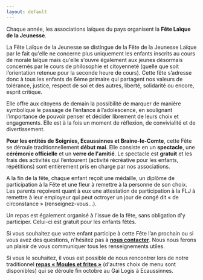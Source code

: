 ```yaml
---
layout: default
---
```


Chaque année, les associations laïques du pays organisent la **Fête Laïque de la Jeunesse**.

La Fête Laïque de la Jeunesse se distingue de la Fête de la Jeunesse Laïque par le fait qu'elle ne concerne plus uniquement les enfants inscrits au cours de morale laïque mais qu'elle s'ouvre également aux jeunes désormais concernés par le cours de philosophie et citoyenneté (quelle que soit l’orientation retenue pour la seconde heure de cours).
Cette fête s’adresse donc à tous les enfants de 6ème primaire qui partagent nos valeurs de tolérance, justice, respect de soi et des autres, liberté, solidarité ou encore, esprit critique.

Elle offre aux citoyens de demain la possibilité de marquer de manière symbolique le passage de l’enfance à l’adolescence, en soulignant l’importance de pouvoir penser et décider librement de leurs choix et engagements. Elle est à la fois un moment de réflexion, de convivialité et de divertissement.

**Pour les entités de Soignies, Ecaussinnes et Braine-le-Comte**, cette Fête se déroule traditionnellement **début mai**.
Elle consiste en un **spectacle**, une **cérémonie officielle** et un **verre de l'amitié**.
Le spectacle est **gratuit** et les frais des activités qui l’entourent (activité récréative pour les enfants, répétitions) sont entièrement pris en charge par nos associations.

A la fin de la fête, chaque enfant reçoit une médaille, un diplôme de participation à la Fête et une fleur à remettre à la personne de son choix.
Les parents reçoivent quant à eux une attestation de participation à la FLJ à remettre à leur employeur qui peut octroyer un jour de congé dit « de circonstance » (renseignez-vous...).

Un repas est également organisé à l'issue de la fête, sans obligation d'y participer.
Celui-ci est gratuit pour les enfants fêtés.

Si vous souhaitez que votre enfant participe à cette Fête l’an prochain ou si vous avez des questions, n'hésitez pas à [**nous contacter**](./contacts.html).
Nous nous ferons un plaisir de vous communiquer tous les renseignements utiles.

Si vous le souhaitez, il vous est possible de nous rencontrer lors de notre traditionnel [**repas « Moules et frites »**](./moules-frites.html) (d'autres choix de menu sont disponibles) qui se déroule fin octobre au Gai Logis à Ecaussinnes.

